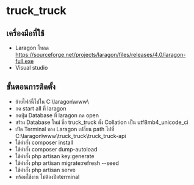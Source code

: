 # truck_truck

## เครื่องมือที่ใช้
* Laragon โหลด https://sourceforge.net/projects/laragon/files/releases/4.0/laragon-full.exe
* Visual studio

## ขั้นตอนการติดตั้ง
* ย้ายไฟล์นี้ไปใน   C:\laragon\www\
* กด start all ที่ laragon
* กดปุ่ม Database ที่ laragon กด open
* สร้าง Database ใหม่ ชื่อ truck_truck ตั้ง Collation เป็น utf8mb4_unicode_ci
* เปิด Terminal ของ Laragon เปลี่ยน path ไปที่ C:\laragon\www\truck_truck\truck_truck-api
* ใช้คำสั่ง composer install
* ใช้คำสั่ง composer dump-autoload
* ใช้คำสั่ง php artisan key:generate
* ใช้คำสั่ง php artisan migrate:refresh --seed
* ใช้คำสั่ง php artisan serve
* พร้อมใช้งาน ไม่ต้องปิดterminal
